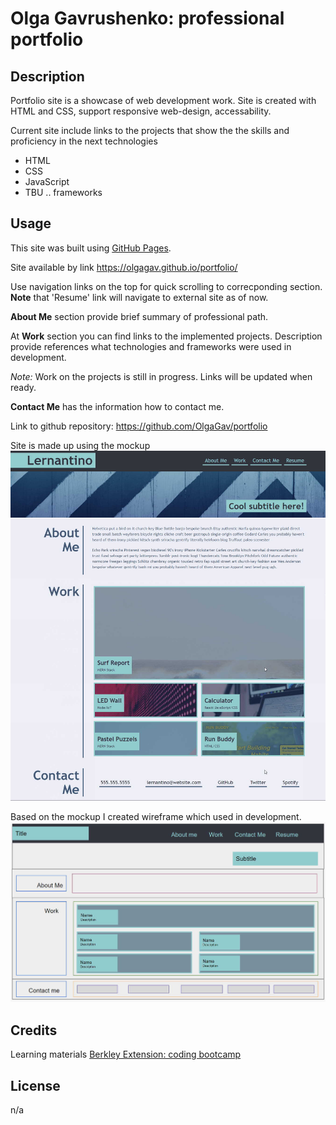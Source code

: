 # Olga Gavrushenko: professional portfolio
## Description
Portfolio site is a showcase of web development work. Site is created with HTML and CSS, support responsive web-design, accessability.

Current site include links to the projects that show the the skills and proficiency in the next technologies
- HTML
- CSS
- JavaScript
- TBU .. frameworks

## Usage
This site was built using [GitHub Pages](https://pages.github.com/). 

Site available by link https://olgagav.github.io/portfolio/

Use navigation links on the top for quick scrolling to correcponding section. **Note** that 'Resume' link will navigate to external site as of now.

**About Me** section provide brief summary of professional path. 

At **Work** section you can find links to the implemented projects. Description provide references what technologies and frameworks were used in development. 

_Note:_ Work on the projects is still in progress. Links will be updated when ready.

**Contact Me** has the information how to contact me. 


Link to github repository: https://github.com/OlgaGav/portfolio

Site is made up using the mockup
![Mockup of site used for development. Header includes title and navigation bar. Next section includes banner with abstract image in blue colors and subheader. Main area has three sections. About me provide brief summary. Work section has links to implemented projects. Contact Me section has phone, email and links to social media.](assets/images/mock-up.jpg)

Based on the mockup I created wireframe which used in development.
![Wireframe has 5 horizontal sections. Each of them includes boxes which represented how content should be distributed inside. Common sections represented by colored boxes.](assets/images/wireframe.jpg)

## Credits
Learning materials [Berkley Extension: coding bootcamp](https://extension.berkeley.edu/)

## License
n/a 
